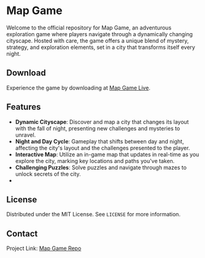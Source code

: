 # Map Game

Welcome to the official repository for Map Game, an adventurous exploration game where players navigate through a dynamically changing cityscape. Hosted with care, the game offers a unique blend of mystery, strategy, and exploration elements, set in a city that transforms itself every night.

## Download

Experience the game by downloading at [Map Game Live](https://mbermanucsc.github.io/MapGameDeploy/).

## Features

- **Dynamic Cityscape**: Discover and map a city that changes its layout with the fall of night, presenting new challenges and mysteries to unravel.
- **Night and Day Cycle**: Gameplay that shifts between day and night, affecting the city's layout and the challenges presented to the player.
- **Interactive Map**: Utilize an in-game map that updates in real-time as you explore the city, marking key locations and paths you've taken.
- **Challenging Puzzles**: Solve puzzles and navigate through mazes to unlock secrets of the city.
- 


## License

Distributed under the MIT License. See `LICENSE` for more information.

## Contact

Project Link: [Map Game Repo]([https://github.com/mbermanucsc/MapGameDeploy](https://github.com/FinnDePuy/MapGame)https://github.com/FinnDePuy/MapGame)


